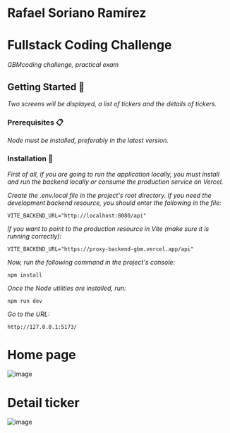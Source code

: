 # Rafael Soriano Ramírez

# Fullstack Coding Challenge

_GBMcoding challenge, practical exam_

## Getting Started 🚀

_Two screens will be displayed, a list of tickers and the details of tickers._

### Prerequisites 📋

_Node must be installed, preferably in the latest version._

### Installation 🔧

_First of all, if you are going to run the application locally, you must install and run the backend locally or consume the production service on Vercel._

_Create the .env.local file in the project's root directory. If you need the development backend resource, you should enter the following in the file:_

```
VITE_BACKEND_URL="http://localhost:8080/api"
```

_If you want to point to the production resource in Vite (make sure it is running correctly):_

```
VITE_BACKEND_URL="https://proxy-backend-gbm.vercel.app/api"
```

_Now, run the following command in the project's console:_

```
npm install
```

_Once the Node utilities are installed, run:_

```
npm run dev
```

_Go to the URL:_

```
http://127.0.0.1:5173/
```

# Home page

![image](https://github.com/devsoriano/payments-conekta/assets/22625671/9049204f-81d8-433e-b6a1-2aed8dc5b1b8)

# Detail ticker

![image](https://github.com/devsoriano/payments-conekta/assets/22625671/15e1c6fc-f168-4ab6-b1eb-35eaaa61d642)
